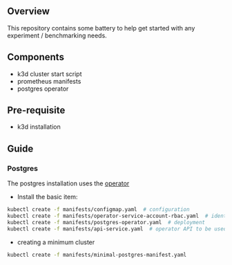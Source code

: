 ## Overview
This repository contains some battery to help get started with any experiment / benchmarking needs.

## Components
- k3d cluster start script
- prometheus manifests
- postgres operator

## Pre-requisite
- k3d installation

## Guide
### Postgres
The postgres installation uses the [operator](https://github.com/zalando/postgres-operator/blob/master/docs/quickstart.md#deployment-options)
- Install the basic item:
```bash
kubectl create -f manifests/configmap.yaml  # configuration
kubectl create -f manifests/operator-service-account-rbac.yaml  # identity and permissions
kubectl create -f manifests/postgres-operator.yaml  # deployment
kubectl create -f manifests/api-service.yaml  # operator API to be used by UI
```
- creating a minimum cluster
```bash
kubectl create -f manifests/minimal-postgres-manifest.yaml
```

